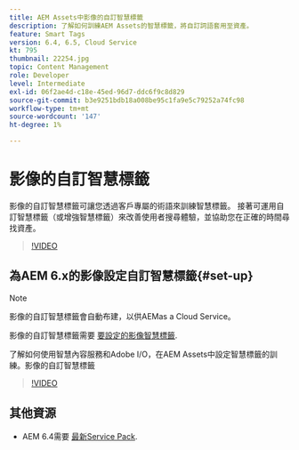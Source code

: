 ```yaml
---
title: AEM Assets中影像的自訂智慧標籤
description: 了解如何訓練AEM Assets的智慧標籤，將自訂詞語套用至資產。
feature: Smart Tags
version: 6.4, 6.5, Cloud Service
kt: 795
thumbnail: 22254.jpg
topic: Content Management
role: Developer
level: Intermediate
exl-id: 06f2ae4d-c18e-45ed-96d7-ddc6f9c8d829
source-git-commit: b3e9251bdb18a008be95c1fa9e5c79252a74fc98
workflow-type: tm+mt
source-wordcount: '147'
ht-degree: 1%

---
```


# 影像的自訂智慧標籤

影像的自訂智慧標籤可讓您透過客戶專屬的術語來訓練智慧標籤。
接著可運用自訂智慧標籤（或增強智慧標籤）來改善使用者搜尋體驗，並協助您在正確的時間尋找資產。

>[!VIDEO](https://video.tv.adobe.com/v/22254?quality=12&learn=on)

## 為AEM 6.x的影像設定自訂智慧標籤{#set-up}

>[!NOTE]
> 影像的自訂智慧標籤會自動布建，以供AEMas a Cloud Service。

影像的自訂智慧標籤需要 [要設定的影像智慧標籤](./image-smart-tags.md#set-up).

了解如何使用智慧內容服務和Adobe I/O，在AEM Assets中設定智慧標籤的訓練。影像的自訂智慧標籤

>[!VIDEO](https://video.tv.adobe.com/v/23405?quality=12&learn=on)

## 其他資源

* AEM 6.4需要 [最新Service Pack](https://experienceleague.adobe.com/docs/experience-manager-release-information/aem-release-updates/aem-releases-updates.html#aem-64).
